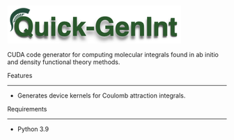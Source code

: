 <p align="left">
<img width="399" height="87" src="./tools/logo.png">
</p>

CUDA code generator for computing molecular integrals found in ab initio and density functional theory methods.  

Features
________
* Generates device kernels for Coulomb attraction integrals.

Requirements
____________
* Python 3.9
